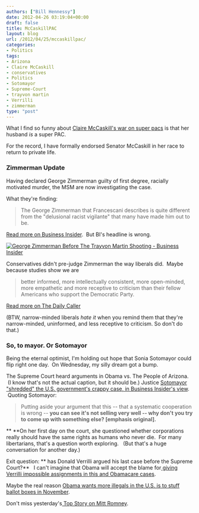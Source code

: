 ```yaml
---
authors: ["Bill Hennessy"]
date: 2012-04-26 03:19:04+00:00
draft: false
title: McCaskillPAC
layout: blog
url: /2012/04/25/mccaskillpac/
categories:
- Politics
tags:
- Arizona
- Claire McCaskill
- conservatives
- Politics
- Sotomayor
- Supreme-Court
- trayvon martin
- Verrilli
- zimmerman
type: "post"
---
```


What I find so funny about [Claire McCaskill's war on super pacs](https://www.washingtonpost.com/politics/sen-claire-mccaskill-takes-fight-to-super-pacs-as-missouri-swings-farther-right/2012/04/22/gIQAqoAmaT_story.html) is that her husband _is_ a super PAC.

For the record, I have formally endorsed Senator McCaskill in her race to return to private life.


### Zimmerman Update


Having declared George Zimmerman guilty of first degree, racially motivated murder, the MSM are now investigating the case.

What they're finding:


> The George Zimmerman that Francescani describes is quite different from the "delusional racist vigilante" that many have made him out to be.


[Read more on Business Insider](https://www.businessinsider.com/george-zimmerman-before-the-trayvon-martin-shooting-2012-4#ixzz1t79Gxl9a).  But BI's headline is wrong.

[![George Zimmerman Before The Trayvon Martin Shooting - Business Insider](https://ludicrite.files.wordpress.com/2012/04/george-zimmerman-before-the-trayvon-martin-shooting-business-insider.png)
](https://ludicrite.files.wordpress.com/2012/04/george-zimmerman-before-the-trayvon-martin-shooting-business-insider.png)

Conservatives didn't pre-judge Zimmerman the way liberals did.  Maybe because studies show we are


> better informed, more intellectually consistent, more open-minded, more empathetic and more receptive to criticism than their fellow Americans who support the Democratic Party.

[Read more on The Daily Caller](https://dailycaller.com/2012/04/22/science-say-gop-voters-better-informed-open-minded/#ixzz1t7AzVw4U)


(BTW, narrow-minded liberals _hate it_ when you remind them that they're narrow-minded, uninformed, and less receptive to criticism. So don't do that.)


### So, to mayor. Or Sotomayor


Being the eternal optimist, I'm holding out hope that Sonia Sotomayor could flip right one day.  On Wednesday, my silly dream got a bump.

The Supreme Court heard arguments in Obama vs. The People of Arizona.  (I know that's not the actual caption, but it should be.) Justice [Sotomayor "shredded" the U.S. government's crappy case, in Business Insider's view](https://www.businessinsider.com/arizona-immigration-law-arguments-shredded-even-by-liberal-justices-2012-4).  Quoting Sotomayor:


> Putting aside your argument that this -- that a systematic cooperation is wrong -- **you can see it's not selling very well -- why don't you try to come up with something else? [emphasis original].**


**
**On her first day on the court, she questioned whether corporations really should have the same rights as humans who never die.  For many libertarians, that's a question worth exploring.   (But that's a huge conversation for another day.)

Exit question: ** has Donald Verrilli argued his last case before the Supreme Court?**   I can't imagine that Obama will accept the blame for[ giving Verrilli impossible assignments in this and Obamacare cases](https://hennessysview.com/2012/03/27/why-people-are-being-unfair-to-donal-verrilli/).

Maybe the real reason [Obama wants more illegals in the U.S. is to stuff ballot boxes in November](https://hennessysview.com/2012/04/22/democrats-committed-massive-vote-fraud-in-2008-theyll-do-it-again-in-2012-and-few-people-care/).

Don't miss yesterday's[ Top Story on Mitt Romney](https://hennessysview.com/2012/04/24/mitt-romney-shut-down-a-company-over-a-young-woman/).
